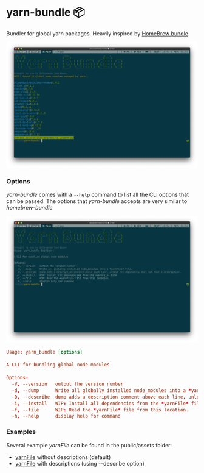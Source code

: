 # yarn-bundle 📦

Bundler for global yarn packages.
Heavily inspired by [HomeBrew bundle](https://github.com/Homebrew/homebrew-bundle).

![image](public/assets/yarn_bundle_dump.png)

### Options

*yarn-bundle* comes with a `--help` command to list all the CLI options that can be passed.
The options that *yarn-bundle* accepts are very similar to *homebrew-bundle*

![image](public/assets/yarn_bundle_help.png)

```conf
Usage: yarn_bundle [options]

A CLI for bundling global node modules

Options:
  -V, --version   output the version number
  -d, --dump      Write all globally installed node_modules into a *yarnFile* file.
  -D, --describe  dump adds a description comment above each line, unless the dependency does not have a description.
  -i, --install   WIP: Install all dependencies from the *yarnFile* file
  -f, --file      WIP: Read the *yarnFile* file from this location.
  -h, --help      display help for command
```

### Examples

Several example *yarnFile* can be found in the public/assets folder:

- [yarnFile](public/assets/example_yarn_file) without descriptions (default)
- [yarnFile](public/assets/example_yarn_file) with descriptions (using --describe option)
